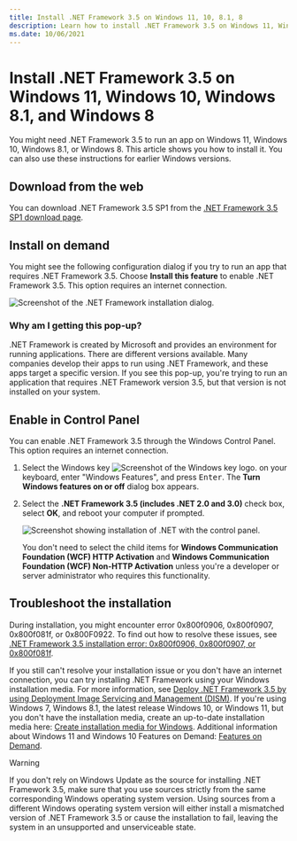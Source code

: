 ```yaml
---
title: Install .NET Framework 3.5 on Windows 11, 10, 8.1, 8
description: Learn how to install .NET Framework 3.5 on Windows 11, Windows 10, Windows 8.1, and Windows 8.
ms.date: 10/06/2021
---
```

# Install .NET Framework 3.5 on Windows 11, Windows 10, Windows 8.1, and Windows 8

You might need .NET Framework 3.5 to run an app on Windows 11, Windows 10, Windows 8.1, or Windows 8. This article shows you how to install it. You can also use these instructions for earlier Windows versions.

## Download from the web

You can download .NET Framework 3.5 SP1 from the [.NET Framework 3.5 SP1 download page](https://dotnet.microsoft.com/download/dotnet-framework/net35-sp1).

## Install on demand

You might see the following configuration dialog if you try to run an app that requires .NET Framework 3.5. Choose **Install this feature** to enable .NET Framework 3.5. This option requires an internet connection.

![Screenshot of the .NET Framework installation dialog.](./media/dotnet-35-windows/dotnet-framework-installation-dialog.png)

### Why am I getting this pop-up?

.NET Framework is created by Microsoft and provides an environment for running applications. There are different versions available. Many companies develop their apps to run using .NET Framework, and these apps target a specific version. If you see this pop-up, you're trying to run an application that requires .NET Framework version 3.5, but that version is not installed on your system.

## Enable in Control Panel

You can enable .NET Framework 3.5 through the Windows Control Panel. This option requires an internet connection.

1. Select the Windows key ![Screenshot of the Windows key logo.](./media/dotnet-35-windows/windows-keyboard-logo.png) on your keyboard, enter "Windows Features", and press <kbd>Enter</kbd>. The **Turn Windows features on or off** dialog box appears.

2. Select the **.NET Framework 3.5 (includes .NET 2.0 and 3.0)** check box, select **OK**, and reboot your computer if prompted.

   ![Screenshot showing installation of .NET with the control panel.](./media/dotnet-35-windows/dotnet-control-panel.png)

   You don't need to select the child items for **Windows Communication Foundation (WCF) HTTP Activation** and **Windows Communication Foundation (WCF) Non-HTTP Activation** unless you're a developer or server administrator who requires this functionality.

## Troubleshoot the installation

During installation, you might encounter error 0x800f0906, 0x800f0907, 0x800f081f, or 0x800F0922. To find out how to resolve these issues, see [.NET Framework 3.5 installation error: 0x800f0906, 0x800f0907, or 0x800f081f](https://support.microsoft.com/help/2734782/net-framework-3-5-installation-error-0x800f0906--0x800f081f--0x800f09).

If you still can't resolve your installation issue or you don't have an internet connection, you can try installing .NET Framework using your Windows installation media. For more information, see [Deploy .NET Framework 3.5 by using Deployment Image Servicing and Management (DISM)](/windows-hardware/manufacture/desktop/deploy-net-framework-35-by-using-deployment-image-servicing-and-management--dism). If you're using Windows 7, Windows 8.1, the latest release Windows 10, or Windows 11, but you don't have the installation media, create an up-to-date installation media here: [Create installation media for Windows](https://support.microsoft.com/help/15088/windows-create-installation-media). Additional information about Windows 11 and Windows 10 Features on Demand: [Features on Demand](/windows-hardware/manufacture/desktop/features-on-demand-v2--capabilities).

> [!WARNING]
> If you don't rely on Windows Update as the source for installing .NET Framework 3.5, make sure that you use sources strictly from the same corresponding Windows operating system version. Using sources from a different Windows operating system version will either install a mismatched version of .NET Framework 3.5 or cause the installation to fail, leaving the system in an unsupported and unserviceable state.
